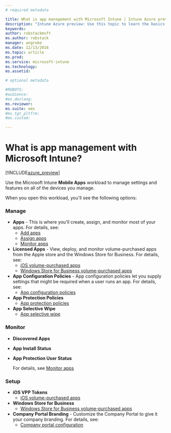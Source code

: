 ```yaml
---
# required metadata

title: What is app management with Microsoft Intune | Intune Azure preview | Microsoft Docs
description: "Intune Azure preview: Use this topic to learn the basics about app management with Microsoft Intune"
keywords:
author: robstackmsftms.author: robstack
manager: angrobe
ms.date: 12/13/2016
ms.topic: article
ms.prod:
ms.service: microsoft-intune
ms.technology:
ms.assetid: 

# optional metadata

#ROBOTS:
#audience:
#ms.devlang:
ms.reviewer: 
ms.suite: ems
#ms.tgt_pltfrm:
#ms.custom:

---
```


# What is app management with Microsoft Intune?


[!INCLUDE[azure_preview](../includes/azure_preview.md)]

Use the Microsoft Intune **Mobile Apps** workload to manage settings and features on all of the devices you manage. 

When you open this workload, you'll see the following options:

### Manage
- **Apps** - This is where you'll create, assign, and monitor most of your apps. For details, see:
	- [Add apps](add-apps.md)
	- [Assign apps](deploy-apps.md)
	- [Monitor apps](monitor-apps.md)
- **Licensed Apps** - View, deploy, and monitor volume-purchased apps from the Apple store and the Windows Store for Business. For details, see:
	- [iOS volume-purchased apps](ios-vpp-apps.md)
	- [Windows Store for Business volume-purchased apps](wsfb-apps.md)
- **App Configuration Policies** - App configuration policies let you supply settings that might be required when a user runs an app. For details, see:
	- [App configuration policies](app-configuration-policies.md)
- **App Protection Policies**
	- [App protection policies](app-protection-policies.md)
- **App Selective Wipe**
	- [App selective wipe](app-selective-wipe.md)

### Monitor
- **Discovered Apps**
- **App Install Status**
- **App Protection User Status**

	For details, see [Monitor apps](monitor-apps.md)

### Setup
- **iOS VPP Tokens**
	- [iOS volume-purchased apps](ios-vpp-apps.md)
- **Windows Store for Business**
	- [Windows Store for Business volume-purchased apps](wsfb-apps.md)
- **Company Portal Branding** - Customize the Company Portal to give it your company branding. For details, see:
	- [Company portal configuration](company-portal-app.md)

